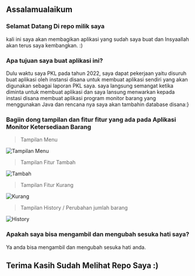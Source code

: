 ## Assalamualaikum
### Selamat Datang Di repo milik saya
kali ini saya akan membagikan aplikasi yang sudah saya buat dan Insyaallah akan terus saya kembangkan. :)

### Apa tujuan saya buat aplikasi ini?
Dulu waktu saya PKL pada tahun 2022, saya dapat pekerjaan yaitu disuruh buat aplikasi oleh instansi disana untuk membuat aplikasi sendiri yang akan digunakan sebagai laporan PKL saya. saya langsung semangat ketika diminta untuk membuat aplikasi dan saya lansung menwarkan kepada instasi disana membuat aplikasi program monitor barang yang menggunakan Java dan rencana nya saya akan tambahin database disana:}

### Bagiin dong tampilan dan fitur fitur yang ada pada Aplikasi Monitor Ketersediaan Barang
> Tampilan Menu 

![Tampilan Menu](https://user-images.githubusercontent.com/75376635/163492444-bfd0e80b-3fbc-48fb-a95e-de9af9d37229.jpg)

> Tampilan Fitur Tambah

![Tambah](https://user-images.githubusercontent.com/75376635/163492771-52280fdb-a47c-4055-93f1-1a8ce5e5051e.jpg)


> Tampilan Fitur Kurang

![Kurang](https://user-images.githubusercontent.com/75376635/163492786-e665f362-3666-4b40-92da-7625542a248d.jpg)

> Tampilan History / Perubahan jumlah barang

![History](https://user-images.githubusercontent.com/75376635/163492831-879f55dc-72bc-49a3-b559-d9c2e7ef759e.jpg)

### Apakah saya bisa mengambil dan mengubah sesuka hati saya?
Ya anda bisa mengambil dan mengubah sesuka hati anda.

## Terima Kasih Sudah Melihat Repo Saya :)
